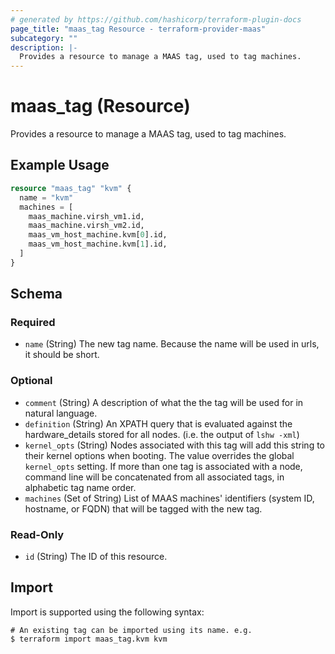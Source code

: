 ```yaml
---
# generated by https://github.com/hashicorp/terraform-plugin-docs
page_title: "maas_tag Resource - terraform-provider-maas"
subcategory: ""
description: |-
  Provides a resource to manage a MAAS tag, used to tag machines.
---
```


# maas_tag (Resource)

Provides a resource to manage a MAAS tag, used to tag machines.

## Example Usage

```terraform
resource "maas_tag" "kvm" {
  name = "kvm"
  machines = [
    maas_machine.virsh_vm1.id,
    maas_machine.virsh_vm2.id,
    maas_vm_host_machine.kvm[0].id,
    maas_vm_host_machine.kvm[1].id,
  ]
}
```

<!-- schema generated by tfplugindocs -->
## Schema

### Required

- `name` (String) The new tag name. Because the name will be used in urls, it should be short.

### Optional

- `comment` (String) A description of what the the tag will be used for in natural language.
- `definition` (String) An XPATH query that is evaluated against the hardware_details stored for all nodes. (i.e. the output of ``lshw -xml``)
- `kernel_opts` (String) Nodes associated with this tag will add this string to their kernel options when booting. The value overrides the global ``kernel_opts`` setting. If more than one tag is associated with a node, command line will be concatenated from all associated tags, in alphabetic tag name order.
- `machines` (Set of String) List of MAAS machines' identifiers (system ID, hostname, or FQDN) that will be tagged with the new tag.

### Read-Only

- `id` (String) The ID of this resource.

## Import

Import is supported using the following syntax:

```shell
# An existing tag can be imported using its name. e.g.
$ terraform import maas_tag.kvm kvm
```
